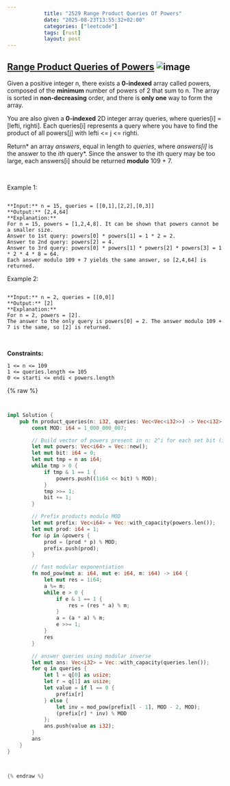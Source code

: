 ```yaml
---
            title: "2529 Range Product Queries Of Powers"
            date: "2025-08-23T13:55:32+02:00"
            categories: ["leetcode"]
            tags: [rust]
            layout: post
---
```

            
## [Range Product Queries of Powers](https://leetcode.com/problems/range-product-queries-of-powers) ![image](https://img.shields.io/badge/Difficulty-Medium-orange)

Given a positive integer n, there exists a **0-indexed** array called powers, composed of the **minimum** number of powers of 2 that sum to n. The array is sorted in **non-decreasing** order, and there is **only one** way to form the array.

You are also given a **0-indexed** 2D integer array queries, where queries[i] = [lefti, righti]. Each queries[i] represents a query where you have to find the product of all powers[j] with lefti <= j <= righti.

Return* an array *answers*, equal in length to *queries*, where *answers[i]* is the answer to the *ith* query*. Since the answer to the ith query may be too large, each answers[i] should be returned **modulo** 109 + 7.

 

Example 1:

```

**Input:** n = 15, queries = [[0,1],[2,2],[0,3]]
**Output:** [2,4,64]
**Explanation:**
For n = 15, powers = [1,2,4,8]. It can be shown that powers cannot be a smaller size.
Answer to 1st query: powers[0] * powers[1] = 1 * 2 = 2.
Answer to 2nd query: powers[2] = 4.
Answer to 3rd query: powers[0] * powers[1] * powers[2] * powers[3] = 1 * 2 * 4 * 8 = 64.
Each answer modulo 109 + 7 yields the same answer, so [2,4,64] is returned.

```

Example 2:

```

**Input:** n = 2, queries = [[0,0]]
**Output:** [2]
**Explanation:**
For n = 2, powers = [2].
The answer to the only query is powers[0] = 2. The answer modulo 109 + 7 is the same, so [2] is returned.

```

 

**Constraints:**

	1 <= n <= 109
	1 <= queries.length <= 105
	0 <= starti <= endi < powers.length

{% raw %}


```rust


impl Solution {
    pub fn product_queries(n: i32, queries: Vec<Vec<i32>>) -> Vec<i32> {
        const MOD: i64 = 1_000_000_007;

        // Build vector of powers present in n: 2^i for each set bit (in increasing i)
        let mut powers: Vec<i64> = Vec::new();
        let mut bit: i64 = 0;
        let mut tmp = n as i64;
        while tmp > 0 {
            if tmp & 1 == 1 {
                powers.push((1i64 << bit) % MOD);
            }
            tmp >>= 1;
            bit += 1;
        }

        // Prefix products modulo MOD
        let mut prefix: Vec<i64> = Vec::with_capacity(powers.len());
        let mut prod: i64 = 1;
        for &p in &powers {
            prod = (prod * p) % MOD;
            prefix.push(prod);
        }

        // fast modular exponentiation
        fn mod_pow(mut a: i64, mut e: i64, m: i64) -> i64 {
            let mut res = 1i64;
            a %= m;
            while e > 0 {
                if e & 1 == 1 {
                    res = (res * a) % m;
                }
                a = (a * a) % m;
                e >>= 1;
            }
            res
        }

        // answer queries using modular inverse
        let mut ans: Vec<i32> = Vec::with_capacity(queries.len());
        for q in queries {
            let l = q[0] as usize;
            let r = q[1] as usize;
            let value = if l == 0 {
                prefix[r]
            } else {
                let inv = mod_pow(prefix[l - 1], MOD - 2, MOD);
                (prefix[r] * inv) % MOD
            };
            ans.push(value as i32);
        }
        ans
    }
}



{% endraw %}
```

